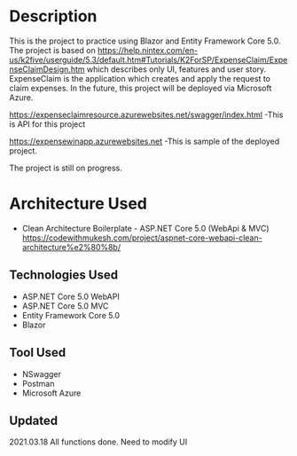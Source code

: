 # Description
This is the project to practice using Blazor and Entity Framework Core 5.0. The project is based on https://help.nintex.com/en-us/k2five/userguide/5.3/default.htm#Tutorials/K2ForSP/ExpenseClaim/ExpenseClaimDesign.htm which describes only UI, features and user story.
ExpenseClaim is the application which creates and apply the request to claim expenses.
In the future, this project will be deployed via Microsoft Azure.

https://expenseclaimresource.azurewebsites.net/swagger/index.html
-This is API for this project

https://expensewinapp.azurewebsites.net
-This is sample of the deployed project.

The project is still on progress.

# Architecture Used
- Clean Architecture Boilerplate - ASP.NET Core 5.0 (WebApi & MVC) https://codewithmukesh.com/project/aspnet-core-webapi-clean-architecture%e2%80%8b/

## Technologies Used
- ASP.NET Core 5.0 WebAPI
- ASP.NET Core 5.0 MVC
- Entity Framework Core 5.0
- Blazor

## Tool Used
- NSwagger
- Postman
- Microsoft Azure

## Updated
2021.03.18 All functions done. Need to modify UI
